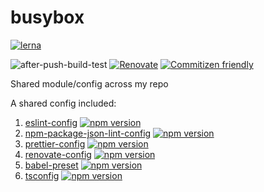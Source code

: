 # busybox

[![lerna](https://img.shields.io/badge/maintained%20with-lerna-cc00ff.svg)](https://lerna.js.org/)

![after-push-build-test](https://github.com/davidNHK/busybox/workflows/after-push-build-test/badge.svg)
[![Renovate](https://img.shields.io/badge/renovate-enabled-brightgreen.svg)](https://renovatebot.com)
[![Commitizen friendly](https://img.shields.io/badge/commitizen-friendly-brightgreen.svg)](http://commitizen.github.io/cz-cli/)

Shared module/config across my repo

A shared config included:

1. [eslint-config](./packages/eslint-config) [![npm version](https://badge.fury.io/js/%40busybox%2Feslint-config.svg)](https://badge.fury.io/js/%40busybox%2Feslint-config)
2. [npm-package-json-lint-config](./packages/npm-package-json-lint-config) [![npm version](https://badge.fury.io/js/%40busybox%2Fnpm-package-json-lint-config.svg)](https://badge.fury.io/js/%40busybox%2Fnpm-package-json-lint-config)
3. [prettier-config](./packages/prettier-config) [![npm version](https://badge.fury.io/js/%40busybox%2Fprettier-config.svg)](https://badge.fury.io/js/%40busybox%2Fprettier-config)
4. [renovate-config](./packages/renovate-config) [![npm version](https://badge.fury.io/js/%40busybox%2Frenovate-config.svg)](https://badge.fury.io/js/%40busybox%2Frenovate-config)
5. [babel-preset](./packages/babel-preset) [![npm version](https://badge.fury.io/js/%40busybox%2Fbabel-preset.svg)](https://badge.fury.io/js/%40busybox%2Fbabel-preset)
6. [tsconfig](./packages/tsconfig) [![npm version](https://badge.fury.io/js/%40busybox%2Ftsconfig.svg)](https://badge.fury.io/js/%40busybox%2Ftsconfig)

